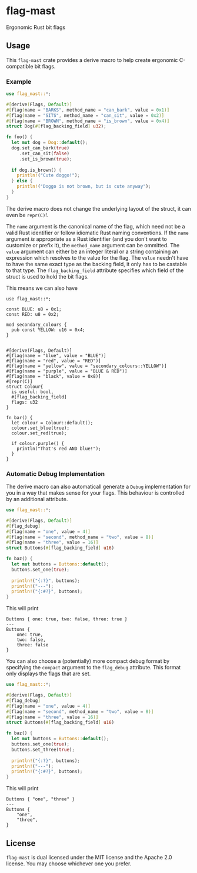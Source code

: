 # flag-mast

Ergonomic Rust bit flags

## Usage
This `flag-mast` crate provides a derive macro to help create ergonomic C-compatible bit flags.

### Example
```rust
use flag_mast::*;

#[derive(Flags, Default)]
#[flag(name = "BARKS", method_name = "can_bark", value = 0x1)]
#[flag(name = "SITS", method_name = "can_sit", value = 0x2)]
#[flag(name = "BROWN", method_name = "is_brown", value = 0x4)]
struct Dog(#[flag_backing_field] u32);

fn foo() {
  let mut dog = Dog::default();
  dog.set_can_bark(true)
     .set_can_sit(false)
	 .set_is_brown(true);
	 
  if dog.is_brown() {
    println!("Cute doggo!");
  } else {
    println!("Doggo is not brown, but is cute anyway");
  }
}
```

The derive macro does not change the underlying layout of the struct, it can even be `repr(C)`!.

The `name` argument is the canonical name of the flag, which need not be a valid Rust identifier or follow idiomatic Rust naming conventions.
If the `name` argument _is_ appropriate as a Rust identifier (and you don't want to customize or prefix it), the `method_name` argument can be ommitted.
The `value` argument can either be an integer literal or a string containing an expression which resolves to the value for the flag.
The `value` needn't have to have the same exact type as the backing field, it only has to be castable to that type.
The `flag_backing_field` attribute specifies which field of the struct is used to hold the bit flags.

This means we can also have
```
use flag_mast::*;

const BLUE: u8 = 0x1;
const RED: u8 = 0x2;

mod secondary_colours {
  pub const YELLOW: u16 = 0x4;
}


#[derive(Flags, Default)]
#[flag(name = "blue", value = "BLUE")]
#[flag(name = "red", value = "RED")]
#[flag(name = "yellow", value = "secondary_colours::YELLOW")]
#[flag(name = "purple", value = "BLUE & RED")]
#[flag(name = "black", value = 0x8)]
#[repr(C)]
struct Colour{
  is_useful: bool,
  #[flag_backing_field] 
  flags: u32
}

fn bar() {
  let colour = Colour::default();
  colour.set_blue(true);
  colour.set_red(true);
  
  if colour.purple() {
    println("That's red AND blue!");
  }
}
```

### Automatic Debug Implementation

The derive macro can also automaticall generate a `Debug` implementation for you in a way that makes sense for your flags.
This behaviour is controlled by an additional attribute.

```rust
use flag_mast::*;

#[derive(Flags, Default)]
#[flag_debug]
#[flag(name = "one", value = 4)]
#[flag(name = "second", method_name = "two", value = 8)]
#[flag(name = "three", value = 16)]
struct Buttons(#[flag_backing_field] u16)

fn baz() {
  let mut buttons = Buttons::default();
  buttons.set_one(true);
  
  println!("{:?}", buttons);
  println!("---");
  println!("{:#?}", buttons);
}
```

This will print
```
Buttons { one: true, two: false, three: true }
---
Buttons {
    one: true,
	two: false,
	three: false
}
```

You can also choose a (potentially) more compact debug format by specifying the `compact` argument to the `flag_debug` attribute.
This format only displays the flags that are set.

```rust
use flag_mast::*;

#[derive(Flags, Default)]
#[flag_debug]
#[flag(name = "one", value = 4)]
#[flag(name = "second", method_name = "two", value = 8)]
#[flag(name = "three", value = 16)]
struct Buttons(#[flag_backing_field] u16)

fn baz() {
  let mut buttons = Buttons::default();
  buttons.set_one(true);
  buttons.set_three(true);
  
  println!("{:?}", buttons);
  println!("---");
  println!("{:#?}", buttons);
}
```

This will print
```
Buttons { "one", "three" }
---
Buttons {
    "one",
    "three",
}
```

## License
`flag-mast` is dual licensed under the MIT license and the Apache 2.0 license. You may choose whichever one you prefer.
